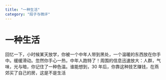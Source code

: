 ```yaml
---
title: "一种生活"
category: "段子与微评"
---
```

# 一种生活

回忆一下，小时候某天放学，你被一个中年人带到黑处，一个温暖的东西放在你手中。缓缓滑动。忽然你手心一热，中年人跑特了！周围的信息迅速放大：人群，气味，光与暗，你记住了一种色温。谁能想到，30 年后，你靠这种技艺赚钱，在燕郊买了自己的房，这是不是生活

